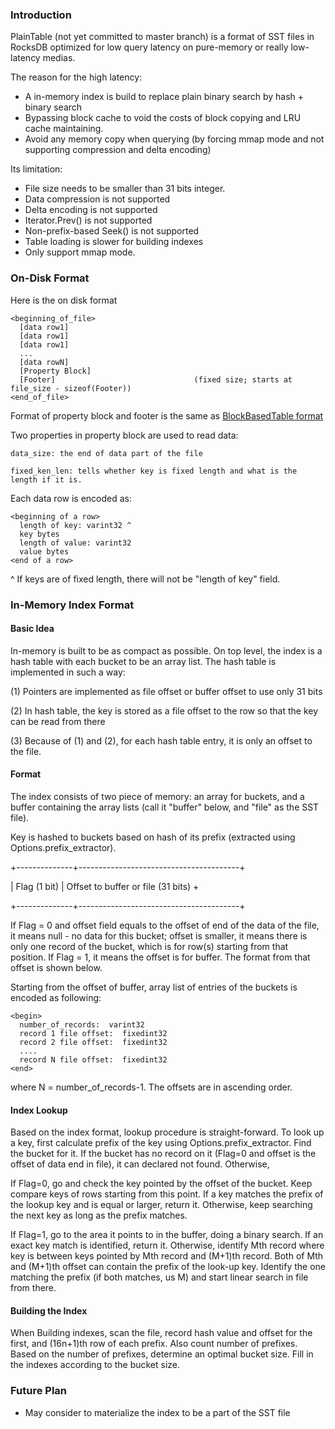 ### Introduction
PlainTable (not yet committed to master branch)  is a format of SST files in RocksDB optimized for low query latency on pure-memory or really low-latency medias.
 
The reason for the high latency:
* A in-memory index is build to replace plain binary search by hash + binary search
* Bypassing block cache to void the costs of block copying and LRU cache maintaining.
* Avoid any memory copy when querying (by forcing mmap mode and not supporting compression and delta encoding)
 
Its limitation:
* File size needs to be smaller than 31 bits integer.
* Data compression is not supported
* Delta encoding is not supported
* Iterator.Prev() is not supported
* Non-prefix-based Seek() is not supported
* Table loading is slower for building indexes
* Only support mmap mode.
 
 
 
### On-Disk Format
Here is the on disk format
 
    <beginning_of_file>
      [data row1]
      [data row1]
      [data row1]
      ...
      [data rowN]
      [Property Block]
      [Footer]                               (fixed size; starts at file_size - sizeof(Footer))
    <end_of_file>
 
Format of property block and footer is the same as [BlockBasedTable format](https://github.com/facebook/rocksdb/wiki/Rocksdb-BlockBasedTable-Format)
 
Two properties in property block are used to read data:

    data_size: the end of data part of the file

    fixed_ken_len: tells whether key is fixed length and what is the length if it is.

Each data row is encoded as:

    <beginning of a row>
      length of key: varint32 ^
      key bytes
      length of value: varint32
      value bytes
    <end of a row>
 
^ If keys are of fixed length, there will not be "length of key" field.
 
### In-Memory Index Format

#### Basic Idea

In-memory is built to be as compact as possible. On top level, the index is a hash table with each bucket to be an array list. The hash table is implemented in such a way:

(1) Pointers are implemented as file offset or buffer offset to use only 31 bits

(2) In hash table, the key is stored as a file offset to the row so that the key can be read from there

(3) Because of (1) and (2), for each hash table entry, it is only an offset to the file.

#### Format

The index consists of two piece of memory: an array for buckets, and a buffer containing the array lists (call it "buffer" below, and "file" as the SST file). 

Key is hashed to buckets based on hash of its prefix (extracted using Options.prefix_extractor).

+--------------+----------------------------------------+

| Flag (1 bit) | Offset to buffer or file (31 bits)     +

+--------------+----------------------------------------+

If Flag = 0 and offset field equals to the offset of end of the data of the file, it means null - no data for this bucket; offset is smaller, it means there is only one record of the bucket, which is for row(s) starting from that position. If Flag = 1, it means the offset is for buffer. The format from that offset is shown below.

Starting from the offset of buffer, array list of entries of the buckets is encoded as following:

    <begin>
      number_of_records:  varint32
      record 1 file offset:  fixedint32
      record 2 file offset:  fixedint32
      ....
      record N file offset:  fixedint32
    <end>

where N = number_of_records-1. The offsets are in ascending order.

#### Index Lookup

Based on the index format, lookup procedure is straight-forward. To look up a key, first calculate prefix of the key using Options.prefix_extractor. Find the bucket for it. If the bucket has no record on it (Flag=0 and offset is the offset of data end in file), it can declared not found. Otherwise,

If Flag=0, go and check the key pointed by the offset of the bucket. Keep compare keys of rows starting from this point. If a key matches the prefix of the lookup key and is equal or larger, return it. Otherwise, keep searching the next key as long as the prefix matches.

If Flag=1, go to the area it points to in the buffer, doing a binary search. If an exact key match is identified, return it. Otherwise, identify Mth record where key is between keys pointed by Mth record and (M+1)th record. Both of Mth and (M+1)th offset can contain the prefix of the look-up key. Identify the one matching the prefix (if both matches, us M) and start linear search in file from there.

#### Building the Index

When Building indexes, scan the file, record hash value and offset for the first, and (16n+1)th row of each prefix. Also count number of prefixes. Based on the number of prefixes, determine an optimal bucket size. Fill in the indexes according to the bucket size.


### Future Plan
 
* May consider to materialize the index to be a part of the SST file

